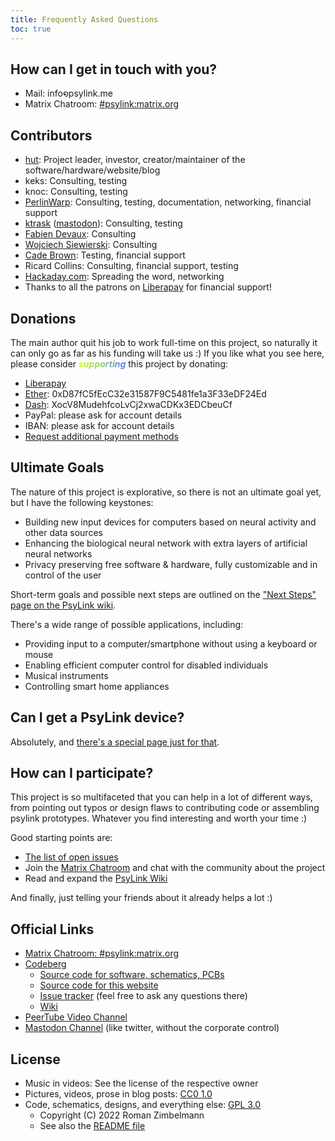 ```yaml
---
title: Frequently Asked Questions
toc: true
---
```


## How can I get in touch with you?

- Mail: info໑psylink.me
- Matrix Chatroom: [#psylink:matrix.org](https://matrix.to/#/#psylink:matrix.org)

## Contributors

- [hut](https://hut.pm): Project leader, investor, creator/maintainer of the software/hardware/website/blog
- keks: Consulting, testing
- knoc: Consulting, testing
- [PerlinWarp](https://twitter.com/perlinwarp): Consulting, testing, documentation, networking, financial support
- [ktrask](https://twitter.com/ktrask23) ([mastodon](https://chaos.social/@ktrask)): Consulting, testing
- [Fabien Devaux](http://github.com/fdev31/): Consulting
- [Wojciech Siewierski](https://einval.eu): Consulting
- [Cade Brown](https://cade.site/): Testing, financial support
- Ricard Collins: Consulting, financial support, testing
- [Hackaday.com](https://hackaday.com/2022/01/07/psylink-an-open-source-neural-interface-for-non-invasive-emg/): Spreading the word, networking
- Thanks to all the patrons on [Liberapay](https://liberapay.com/psylink/) for financial support!

## Donations

The main author quit his job to work full-time on this project, so naturally
it can only go as far as his funding will take us :) If you like what
you see here, please consider <b><i><span style='color:#C6FF29;'>s</span><span
style='color:#BAF13E;'>u</span><span style='color:#AEE453;'>p</span><span
style='color:#A2D669;'>p</span><span style='color:#96C97E;'>o</span><span
style='color:#8ABB94;'>r</span><span style='color:#7EAEA9;'>t</span><span
style='color:#72A0BE;'>i</span><span style='color:#6693D4;'>n</span><span
style='color:#5A85E9;'>g</span></i></b> this project by donating:

- [Liberapay](https://liberapay.com/psylink/)
- [Ether](https://en.wikipedia.org/wiki/Ethereum): 0xD87fC5fEcC32e31587F9C5481fe1a3F33eDF24Ed
- [Dash](https://en.wikipedia.org/wiki/Dash_(cryptocurrency)): XocV8MudehfcoLvCj2xwaCDKx3EDCbeuCf
- PayPal: please ask for account details
- IBAN: please ask for account details
- [Request additional payment methods](https://codeberg.org/psylink/psylink/issues)

## Ultimate Goals

The nature of this project is explorative, so there is not an ultimate goal
yet, but I have the following keystones:

- Building new input devices for computers based on neural activity and other
  data sources
- Enhancing the biological neural network with extra layers of artificial
  neural networks
- Privacy preserving free software & hardware, fully customizable and in
  control of the user

Short-term goals and possible next steps are outlined on the ["Next Steps" page on the PsyLink wiki](https://codeberg.org/psylink/psylink/wiki/Next-Steps).

There's a wide range of possible applications, including:

- Providing input to a computer/smartphone without using a keyboard or mouse
- Enabling efficient computer control for disabled individuals
- Musical instruments
- Controlling smart home appliances

## Can I get a PsyLink device?

Absolutely, and [there's a special page just for that](/get).

## How can I participate?

This project is so multifaceted that you can help in a lot of different ways,
from pointing out typos or design flaws to contributing code or assembling
psylink prototypes.  Whatever you find interesting and worth your time :)

Good starting points are:

- [The list of open issues](https://codeberg.org/psylink/psylink/issues)
- Join the [Matrix Chatroom](https://matrix.to/#/#psylink:matrix.org) and chat with the community about the project
- Read and expand the [PsyLink Wiki](https://codeberg.org/psylink/psylink/wiki)

And finally, just telling your friends about it already helps a lot :)

## Official Links

- [Matrix Chatroom: #psylink:matrix.org](https://matrix.to/#/#psylink:matrix.org)
- [Codeberg](https://codeberg.org/psylink)
    * [Source code for software, schematics, PCBs](https://codeberg.org/psylink/psylink)
    * [Source code for this website](https://codeberg.org/psylink/www-psylink)
    * [Issue tracker](https://codeberg.org/psylink/psylink/issues) (feel free to ask any questions there)
    * [Wiki](https://codeberg.org/psylink/psylink/wiki)
- [PeerTube Video Channel](https://peertube.linuxrocks.online/video-channels/psylink/videos)
- [Mastodon Channel](https://fosstodon.org/@psylink) (like twitter, without the corporate control)

## License

- Music in videos: See the license of the respective owner
- Pictures, videos, prose in blog posts: [CC0 1.0](https://creativecommons.org/publicdomain/zero/1.0/deed.en)
- Code, schematics, designs, and everything else: [GPL 3.0](https://www.gnu.org/licenses/gpl-3.0.en.html)
    - Copyright (C) 2022 Roman Zimbelmann
    - See also the [README file](https://codeberg.org/psylink/psylink#license)
